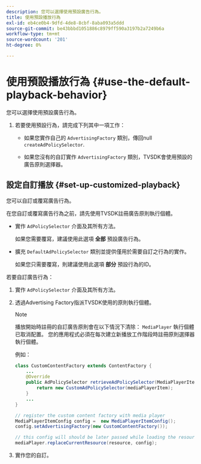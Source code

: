 ```yaml
---
description: 您可以選擇使用預設廣告行為。
title: 使用預設播放行為
exl-id: eb4ce0b4-9dfd-4de8-8cbf-8aba093a5ddd
source-git-commit: be43bbbd1051886c8979ff590a3197b2a7249b6a
workflow-type: tm+mt
source-wordcount: '201'
ht-degree: 0%

---
```


# 使用預設播放行為  {#use-the-default-playback-behavior}

您可以選擇使用預設廣告行為。

1. 若要使用預設行為，請完成下列其中一項工作：

   * 如果您實作自己的 `AdvertisingFactory` 類別，傳回null `createAdPolicySelector`.

   * 如果您沒有的自訂實作 `AdvertisingFactory` 類別，TVSDK會使用預設的廣告原則選擇器。

## 設定自訂播放 {#set-up-customized-playback}

您可以自訂或覆寫廣告行為。

在您自訂或覆寫廣告行為之前，請先使用TVSDK註冊廣告原則執行個體。

* 實作 `AdPolicySelector` 介面及其所有方法。

   如果您需要覆寫，建議使用此選項 **全部** 預設廣告行為。

* 擴充 `DefaultAdPolicySelector` 類別並提供僅用於需要自訂之行為的實作。

   如果您只需要覆寫，則建議使用此選項 **部分** 預設行為的ID。

若要自訂廣告行為：

1. 實作 `AdPolicySelector` 介面及其所有方法。
1. 透過Advertising Factory指派TVSDK使用的原則執行個體。

   >[!NOTE]
   >
   >播放開始時註冊的自訂廣告原則會在以下情況下清除： `MediaPlayer` 執行個體已取消配置。 您的應用程式必須在每次建立新播放工作階段時註冊原則選擇器執行個體。

   例如：

   ```java
   class CustomContentFactory extends ContentFactory { 
       ... 
       @Override 
       public AdPolicySelector retrieveAdPolicySelector(MediaPlayerItem mediaPlayerItem) { 
           return new CustomAdPolicySelector(mediaPlayerItem); 
       } 
       ... 
   } 
   
   // register the custom content factory with media player 
   MediaPlayerItemConfig config =  new MediaPlayerItemConfig(); 
   config.setAdvertisingFactory(new CustomContentFactory()); 
   
   // this config will should be later passed while loading the resource 
   mediaPlayer.replaceCurrentResource(resource, config);
   ```

1. 實作您的自訂。
